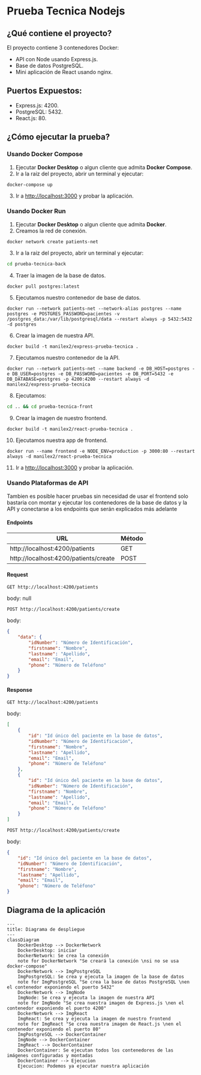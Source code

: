 # Prueba Tecnica Nodejs
## ¿Qué contiene el proyecto?
El proyecto contiene 3 contenedores Docker:

* API con Node usando Express.js.
* Base de datos PostgreSQL.
* Mini aplicación de React usando nginx.

## Puertos Expuestos:
* Express.js: 4200.
* PostgreSQL: 5432.
* React.js: 80.

## ¿Cómo ejecutar la prueba?

### Usando Docker Compose

1. Ejecutar **Docker Desktop** o algun cliente que admita **Docker Compose**.
2. Ir a la raiz del proyecto, abrir un terminal y ejecutar:

```
docker-compose up
```

3. Ir a [http://localhost:3000][1] y probar la aplicación.

### Usando Docker Run
1. Ejecutar **Docker Desktop** o algun cliente que admita **Docker**.
2. Creamos la red de conexión.
```
docker network create patients-net
```
3. Ir a la raiz del proyecto, abrir un terminal y ejecutar:
```bash
cd prueba-tecnica-back
```
4. Traer la imagen de la base de datos.
```
docker pull postgres:latest
```
5. Ejecutamos nuestro contenedor de base de datos.
```
docker run --network patients-net --network-alias postgres --name postgres -e POSTGRES_PASSWORD=pacientes -v /postgres_data:/var/lib/postgresql/data --restart always -p 5432:5432 -d postgres
```
6. Crear la imagen de nuestra API.
```
docker build -t manilex2/express-prueba-tecnica .
```
7. Ejecutamos nuestro contenedor de la API.
```
docker run --network patients-net --name backend -e DB_HOST=postgres -e DB_USER=postgres -e DB_PASSWORD=pacientes -e DB_PORT=5432 -e DB_DATABASE=postgres -p 4200:4200 --restart always -d manilex2/express-prueba-tecnica
```
8. Ejecutamos:
```bash
cd .. && cd prueba-tecnica-front
```
9. Crear la imagen de nuestro frontend.
```
docker build -t manilex2/react-prueba-tecnica .
```
10. Ejecutamos nuestra app de frontend.
```
docker run --name frontend -e NODE_ENV=production -p 3000:80 --restart always -d manilex2/react-prueba-tecnica
```
11. Ir a [http://localhost:3000][1] y probar la aplicación.

### Usando Plataformas de API

Tambien es posible hacer pruebas sin necesidad de usar el frontend solo bastaria con montar y ejecutar los contenedores de la base de datos y la API y conectarse a los endpoints que serán explicados más adelante

#### Endpoints

| URL | Método |
| --------- | --------- |
| http://localhost:4200/patients | GET |
| http://localhost:4200/patients/create | POST |

#### Request

```GET http://localhost:4200/patients```

body: null

```POST http://localhost:4200/patients/create```

body:
```json
{
    "data": {
        "idNumber": "Número de Identificación",
        "firstname": "Nombre",
        "lastname": "Apellido",
        "email": "Email",
        "phone": "Número de Teléfono"
    }
}
```

#### Response
```GET http://localhost:4200/patients```

body: 
```json
[
    {
        "id": "Id único del paciente en la base de datos",
        "idNumber": "Número de Identificación",
        "firstname": "Nombre",
        "lastname": "Apellido",
        "email": "Email",
        "phone": "Número de Teléfono"
    },
    {
        "id": "Id único del paciente en la base de datos",
        "idNumber": "Número de Identificación",
        "firstname": "Nombre",
        "lastname": "Apellido",
        "email": "Email",
        "phone": "Número de Teléfono"
    }
]
```

```POST http://localhost:4200/patients/create```

body: 
```json
{
    "id": "Id único del paciente en la base de datos",
    "idNumber": "Número de Identificación",
    "firstname": "Nombre",
    "lastname": "Apellido",
    "email": "Email",
    "phone": "Número de Teléfono"
}
```

## Diagrama de la aplicación

```mermaid
---
title: Diagrama de despliegue
---
classDiagram
    DockerDesktop --> DockerNetwork
    DockerDesktop: iniciar
    DockerNetwork: Se crea la conexión
    note for DockerNetwork "Se creará la conexión \nsi no se usa docker-compose"
    DockerNetwork --> ImgPostgreSQL
    ImgPostgreSQL: Se crea y ejecuta la imagen de la base de datos
    note for ImgPostgreSQL "Se crea la base de datos PostgreSQL \nen el contenedor exponiendo el puerto 5432"
    DockerNetwork --> ImgNode
    ImgNode: Se crea y ejecuta la imagen de nuestra API
    note for ImgNode "Se crea nuestra imagen de Express.js \nen el contenedor exponiendo el puerto 4200"
    DockerNetwork --> ImgReact
    ImgReact: Se crea y ejecuta la imagen de nuestro frontend
    note for ImgReact "Se crea nuestra imagen de React.js \nen el contenedor exponiendo el puerto 80"
    ImgPostgreSQL --> DockerContainer
    ImgNode --> DockerContainer
    ImgReact --> DockerContainer
    DockerContainer: Se ejecutan todos los contenedores de las imágenes configuradas y montadas
    DockerContainer --> Ejecucion
    Ejecucion: Podemos ya ejecutar nuestra aplicación
```

[1]: http://localhost:3000/